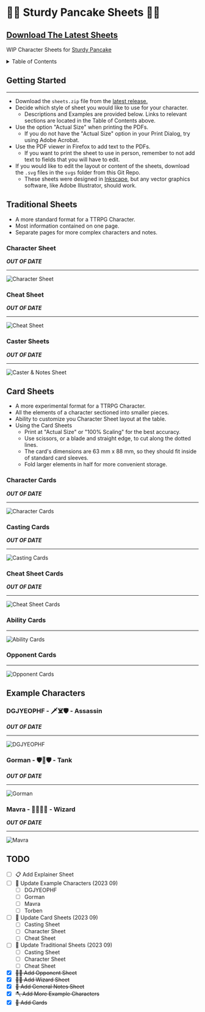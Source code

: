 # 🍴🥞 Sturdy Pancake Sheets 🥞🍴

## [Download The Latest Sheets](https://github.com/zeroskull/sturdy-pancake-sheets/releases/latest)

WIP Character Sheets for [Sturdy Pancake](https://github.com/iclasen/sturdy-pancake)

<details>

<summary>Table of Contents</summary>

- [Getting Started](#getting-started)

- [Traditional Sheets](#traditional-sheets)

- [Card Sheets](#card-sheets)

- [Example Characters](#example-characters)

- [TODO](#todo)

</details>

## **Getting Started**

---

- Download the `sheets.zip` file from the [latest release.](https://github.com/zeroskull/sturdy-pancake-sheets/releases/latest)
- Decide which style of sheet you would like to use for your character.
  - Descriptions and Examples are provided below. Links to relevant sections are located in the Table of Contents above.
- Use the option "Actual Size" when printing the PDFs.
  - If you do not have the "Actual Size" option in your Print Dialog, try using Adobe Acrobat.
- Use the PDF viewer in Firefox to add text to the PDFs.
  - If you want to print the sheet to use in person, remember to not add text to fields that you will have to edit.
- If you would like to edit the layout or content of the sheets, download the `.svg` files in the `svgs` folder from this Git Repo.
  - These sheets were designed in [Inkscape](https://inkscape.org/), but any vector graphics software, like Adobe Illustrator, should work.

## **Traditional Sheets**

- A more standard format for a TTRPG Character.
- Most information contained on one page.
- Separate pages for more complex characters and notes.

### Character Sheet

**_OUT OF DATE_**

---

![Character Sheet](resources/character-traditional.png)

### Cheat Sheet

**_OUT OF DATE_**

---

![Cheat Sheet](resources/cheat-sheet-traditional.png)

### Caster Sheets

**_OUT OF DATE_**

---

![Caster & Notes Sheet](resources/casting-traditional.png)

## **Card Sheets**

- A more experimental format for a TTRPG Character.
- All the elements of a character sectioned into smaller pieces.
- Ability to customize you Character Sheet layout at the table.
- Using the Card Sheets
  - Print at "Actual Size" or "100% Scaling" for the best accuracy.
  - Use scissors, or a blade and straight edge, to cut along the dotted lines.
  - The card's dimensions are 63 mm x 88 mm, so they should fit inside of standard card sleeves.
  - Fold larger elements in half for more convenient storage.

### Character Cards

**_OUT OF DATE_**

---

![Character Cards](resources/character-cards.png)

### Casting Cards

**_OUT OF DATE_**

---

![Casting Cards](resources/casting-table-cards.png)

### Cheat Sheet Cards

**_OUT OF DATE_**

---

![Cheat Sheet Cards](resources/cheat-sheet-cards.png)

### Ability Cards

---

![Ability Cards](resources/ability-cards.png)

### Opponent Cards

---

![Opponent Cards](resources/opponent-cards.png)

## **Example Characters**

### DGJYEOPHF - 🗡️☠️🛡️ - Assassin

**_OUT OF DATE_**

---

![DGJYEOPHF](resources/character-sheet-dgjyeophf.png)

### Gorman - 🛡️🔨🛡️ - Tank

**_OUT OF DATE_**

---

![Gorman](resources/character-sheet-gorman.png)

### Mavra - 🤛🧙‍♀️📖 - Wizard

**_OUT OF DATE_**

---

![Mavra](resources/character-sheet-mavra.png)

## **TODO**

- [ ] 📋 Add Explainer Sheet
- [ ] 🎡 Update Example Characters (2023 09)
  - [ ] DGJYEOPHF
  - [ ] Gorman
  - [ ] Mavra
  - [ ] Torben
- [ ] 🎴 Update Card Sheets (2023 09)
  - [ ] Casting Sheet
  - [ ] Character Sheet
  - [ ] Cheat Sheet
- [ ] 📄 Update Traditional Sheets (2023 09)
  - [ ] Casting Sheet
  - [ ] Character Sheet
  - [ ] Cheat Sheet
- [x] ~~🤵‍♂️ Add Opponent Sheet~~
- [x] ~~🧙‍♂️ Add Wizard Sheet~~
- [x] ~~🧮 Add General Notes Sheet~~
- [x] ~~🪓 Add More Example Characters~~
- [x] ~~🎴 Add Cards~~
